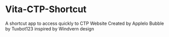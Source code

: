 # Vita-CTP-Shortcut
A shortcut app to access quickly to CTP Website 
Created by Applelo
Bubble by Tuxbot123 inspired by Windvern design
